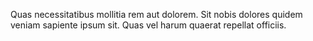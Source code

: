 Quas necessitatibus mollitia rem aut dolorem.
Sit nobis dolores quidem veniam sapiente ipsum sit.
Quas vel harum quaerat repellat officiis.